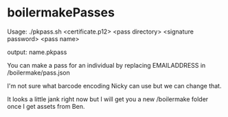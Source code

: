 # boilermakePasses


Usage: ./pkpass.sh \<certificate.p12\> \<pass directory\> \<signature password\> \<pass name\>

output: name.pkpass


You can make a pass for an individual by replacing EMAILADDRESS in /boilermake/pass.json

I'm not sure what barcode encoding Nicky can use but we can change that.

It looks a little jank right now but I will get you a new /boilermake folder once I get assets from Ben. 
